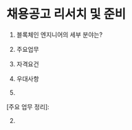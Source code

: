# 채용공고 리서치 및 준비

1. 블록체인 엔지니어의 세부 분야는?

2. 주요업무

3. 자격요건

4. 우대사항

   

1.  

   [주요 업무 정리]: 

2. 


